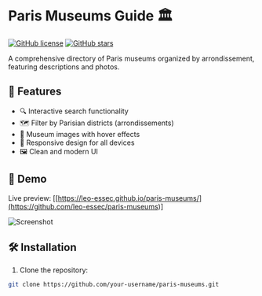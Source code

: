 # Paris Museums Guide 🏛️

[![GitHub license](https://img.shields.io/github/license/leo-essec/paris-museums)](https://github.com/leo-essec/paris-museums/blob/main/LICENSE)
[![GitHub stars](https://img.shields.io/github/stars/leo-essec/paris-museums)](https://github.com/leo-essec/paris-museums/stargazers)

A comprehensive directory of Paris museums organized by arrondissement, featuring descriptions and photos.

## 🌟 Features

- 🔍 Interactive search functionality
- 🗺️ Filter by Parisian districts (arrondissements)
- 📸 Museum images with hover effects
- 📱 Responsive design for all devices
- 🖼️ Clean and modern UI

## 🚀 Demo

Live preview: [[https://leo-essec.github.io/paris-museums/](https://github.com/leo-essec/paris-museums)]

![Screenshot](images/screenshot.jpg)

## 🛠️ Installation

1. Clone the repository:
```bash
git clone https://github.com/your-username/paris-museums.git
